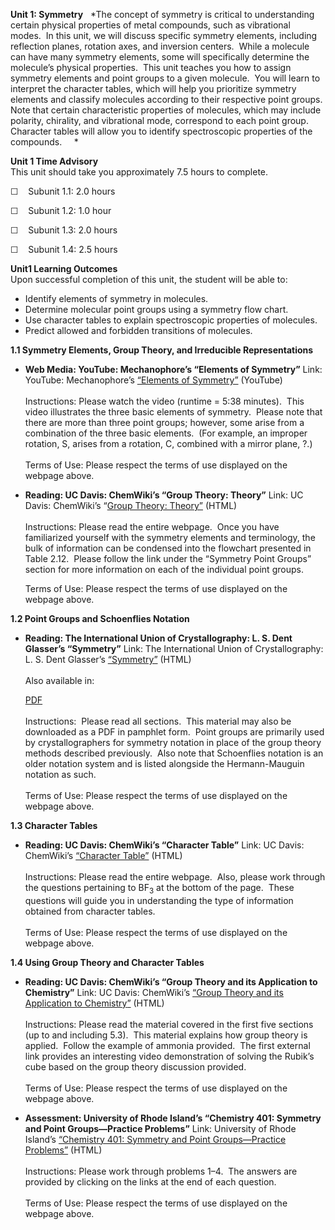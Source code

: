 **Unit 1: Symmetry** <span id="1"></span> 
*The concept of symmetry is critical to understanding certain physical
properties of metal compounds, such as vibrational modes.  In this unit,
we will discuss specific symmetry elements, including reflection planes,
rotation axes, and inversion centers.  While a molecule can have many
symmetry elements, some will specifically determine the molecule’s
physical properties.  This unit teaches you how to assign symmetry
elements and point groups to a given molecule.  You will learn to
interpret the character tables, which will help you prioritize symmetry
elements and classify molecules according to their respective point
groups.  Note that certain characteristic properties of molecules, which
may include polarity, chirality, and vibrational mode, correspond to
each point group.  Character tables will allow you to identify
spectroscopic properties of the compounds.     *

**Unit 1 Time Advisory**  
This unit should take you approximately 7.5 hours to complete.  
  
 ☐    Subunit 1.1: 2.0 hours  
  
 ☐    Subunit 1.2: 1.0 hour  
  
 ☐    Subunit 1.3: 2.0 hours  
  
 ☐    Subunit 1.4: 2.5 hours

**Unit1 Learning Outcomes**  
Upon successful completion of this unit, the student will be able to:
-   Identify elements of symmetry in molecules.
-   Determine molecular point groups using a symmetry flow chart.
-   Use character tables to explain spectroscopic properties of
    molecules.
-   Predict allowed and forbidden transitions of molecules. 

**1.1 Symmetry Elements, Group Theory, and Irreducible Representations**
<span id="1.1"></span> 
-   **Web Media: YouTube: Mechanophore’s “Elements of Symmetry”**
    Link: YouTube: Mechanophore’s [“Elements of
    Symmetry”](http://youtu.be/RrSJmMgoDbc) (YouTube)  
        
     Instructions: Please watch the video (runtime = 5:38 minutes). 
    This video illustrates the three basic elements of symmetry.  Please
    note that there are more than three point groups; however, some
    arise from a combination of the three basic elements.  (For example,
    an improper rotation, S, arises from a rotation, C, combined with a
    mirror plane, ?.)  
        
     Terms of Use: Please respect the terms of use displayed on the
    webpage above.

-   **Reading: UC Davis: ChemWiki’s “Group Theory: Theory”**
    Link: UC Davis: ChemWiki’s “[Group Theory:
    Theory”](http://chemwiki.ucdavis.edu/Physical_Chemistry/Symmetry/Group_Theory:_Theory) (HTML)  
        
     Instructions: Please read the entire webpage.  Once you have
    familiarized yourself with the symmetry elements and terminology,
    the bulk of information can be condensed into the flowchart
    presented in Table 2.12.  Please follow the link under the “Symmetry
    Point Groups” section for more information on each of the individual
    point groups.  
      
     Terms of Use: Please respect the terms of use displayed on the
    webpage above.

**1.2 Point Groups and Schoenflies Notation** <span id="1.2"></span> 
-   **Reading: The International Union of Crystallography: L. S. Dent
    Glasser’s “Symmetry”**
    Link: The International Union of Crystallography: L. S. Dent
    Glasser’s
    [“Symmetry”](http://www.mx.iucr.org/iucr-top/comm/cteach/pamphlets/13/13.html) (HTML)  
        
     Also available in:  

    [PDF](http://www.mx.iucr.org/iucr-top/comm/cteach/pamphlets/13/13.pdf)  
        
     Instructions:  Please read all sections.  This material may also be
    downloaded as a PDF in pamphlet form.  Point groups are primarily
    used by crystallographers for symmetry notation in place of the
    group theory methods described previously.  Also note that
    Schoenflies notation is an older notation system and is listed
    alongside the Hermann-Mauguin notation as such.  
        
     Terms of Use: Please respect the terms of use displayed on the
    webpage above.

**1.3 Character Tables** <span id="1.3"></span> 
-   **Reading: UC Davis: ChemWiki’s “Character Table”**
    Link: UC Davis: ChemWiki’s [“Character
    Table”](http://chemwiki.ucdavis.edu/Physical_Chemistry/Symmetry/Character_Table) (HTML)  
        
     Instructions: Please read the entire webpage.  Also, please work
    through the questions pertaining to BF<sub>3</sub> at the bottom of
    the page.  These questions will guide you in understanding the type
    of information obtained from character tables.   
        
     Terms of Use: Please respect the terms of use displayed on the
    webpage above.

**1.4 Using Group Theory and Character Tables** <span id="1.4"></span> 
-   **Reading: UC Davis: ChemWiki’s “Group Theory and its Application to
    Chemistry”**
    Link: UC Davis: ChemWiki’s [“Group Theory and its Application to
    Chemistry](http://chemwiki.ucdavis.edu/Physical_Chemistry/Symmetry/Group_Theory%3A_Application)[”](http://chemwiki.ucdavis.edu/Physical_Chemistry/Symmetry/Character_Table) (HTML)  
        
     Instructions: Please read the material covered in the first five
    sections (up to and including 5.3).  This material explains how
    group theory is applied.  Follow the example of ammonia provided. 
    The first external link provides an interesting video demonstration
    of solving the Rubik’s cube based on the group theory discussion
    provided.      
        
     Terms of Use: Please respect the terms of use displayed on the
    webpage above.

-   **Assessment: University of Rhode Island’s “Chemistry 401: Symmetry
    and Point Groups—Practice Problems”**
    Link: University of Rhode Island’s [“Chemistry 401: Symmetry and
    Point Groups—Practice
    Problems”](http://bilbo.chm.uri.edu/CHM401/symmetrypracticeproblems.html) (HTML)  
        
     Instructions: Please work through problems 1–4.  The answers are
    provided by clicking on the links at the end of each question.  
        
     Terms of Use: Please respect the terms of use displayed on the
    webpage above.


